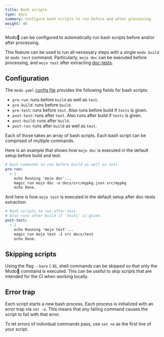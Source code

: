 ```yaml
---
title: Bash scripts
type: docs
summary: Configure bash scripts to run before and after processing.
weight: 40
---
```


Modo🧯 can be configured to automatically run bash scripts before and/or after processing.

This feature can be used to run all necessary steps with a single `modo build` or `modo test` command.
Particularly, `mojo doc` can be executed before processing, and `mojo test` after extracting [doc-tests](../doctests).

## Configuration

The `modo.yaml` [config file](../config) provides the following fields for bash scripts:

- `pre-run`: runs before `build` as well as `test`.
- `pre-build`: runs before `build`.
- `pre-test`: runs before `test`. Also runs before build if `tests` is given.
- `post-test`: runs after `test`. Also runs after build if `tests` is given.
- `post-build`: runs after `build`.
- `post-run`: runs after `build` as well as `test`.

Each of those takes an array of bash scripts.
Each bash script can be comprised of multiple commands.

Here is an example that shows how `mojo doc` is executed in the default setup before build and test:

```yaml
# Bash commands to run before build as well as test.
pre-run:
  - |
    echo Running 'mojo doc'...
    magic run mojo doc -o docs/src/mypkg.json src/mypkg
    echo Done.
```

And here is how `mojo test` is executed in the default setup after doc-tests extraction:

```yaml
# Bash scripts to run after test.
# Also runs after build if 'tests' is given.
post-test:
  - |
    echo Running 'mojo test'...
    magic run mojo test -I src docs/test
    echo Done.
```

## Skipping scripts

Using the flag `--bare` (`-B`), shell commands can be skipped
so that only the Modo🧯 command is executed.
This can be useful to skip scripts that are intended for the CI
when working locally.

## Error trap

Each script starts a new bash process.
Each process is initialized with an error trap via `set -e`.
This means that any failing command causes the script to fail with that error.

To let errors of individual commands pass, use `set +e` as the first line of your script.